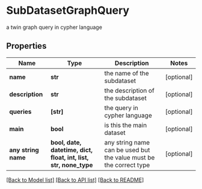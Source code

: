 # SubDatasetGraphQuery

a twin graph query in cypher language

## Properties
Name | Type | Description | Notes
------------ | ------------- | ------------- | -------------
**name** | **str** | the name of the subdataset | [optional] 
**description** | **str** | the description of the subdataset | [optional] 
**queries** | **[str]** | the query in cypher language | [optional] 
**main** | **bool** | is this the main dataset | [optional] 
**any string name** | **bool, date, datetime, dict, float, int, list, str, none_type** | any string name can be used but the value must be the correct type | [optional]

[[Back to Model list]](../README.md#documentation-for-models) [[Back to API list]](../README.md#documentation-for-api-endpoints) [[Back to README]](../README.md)


